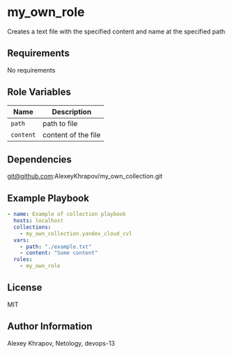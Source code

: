 my_own_role
=========

Creates a text file with the specified content and name at the specified path

Requirements
------------

No requirements

Role Variables
--------------
| Name | Description |
|---|---|
| `path` | path to file |
| `content` | content of the file |

Dependencies
------------

git@github.com:AlexeyKhrapov/my_own_collection.git

Example Playbook
----------------

```yaml
- name: Example of collection playbook
  hosts: localhost
  collections:
    - my_own_collection.yandex_cloud_cvl
  vars:
    - path: "./example.txt"
    - content: "Some content"
  roles:
    - my_own_role
```

License
-------

MIT

Author Information
------------------

Alexey Khrapov,  Netology, devops-13
